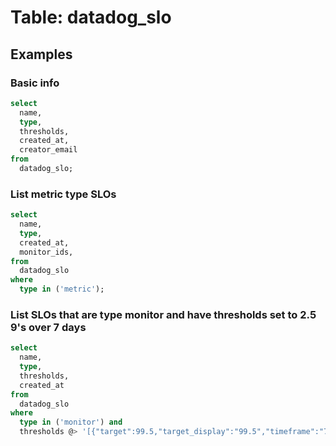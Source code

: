 # Table: datadog_slo

<description>

## Examples

### Basic info

```sql
select
  name,
  type,
  thresholds,
  created_at,
  creator_email
from
  datadog_slo;
```

### List metric type SLOs

```sql
select
  name,
  type,
  created_at,
  monitor_ids,
from
  datadog_slo
where
  type in ('metric');
```

### List SLOs that are type monitor and have thresholds set to 2.5 9's over 7 days

```sql
select
  name,
  type,
  thresholds,
  created_at
from
  datadog_slo
where
  type in ('monitor') and
  thresholds @> '[{"target":99.5,"target_display":"99.5","timeframe":"7d"}]'::jsonb;
```
